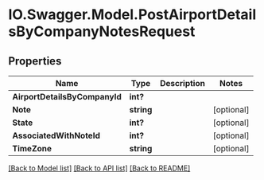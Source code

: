 # IO.Swagger.Model.PostAirportDetailsByCompanyNotesRequest
## Properties

Name | Type | Description | Notes
------------ | ------------- | ------------- | -------------
**AirportDetailsByCompanyId** | **int?** |  | 
**Note** | **string** |  | [optional] 
**State** | **int?** |  | [optional] 
**AssociatedWithNoteId** | **int?** |  | [optional] 
**TimeZone** | **string** |  | [optional] 

[[Back to Model list]](../README.md#documentation-for-models) [[Back to API list]](../README.md#documentation-for-api-endpoints) [[Back to README]](../README.md)

